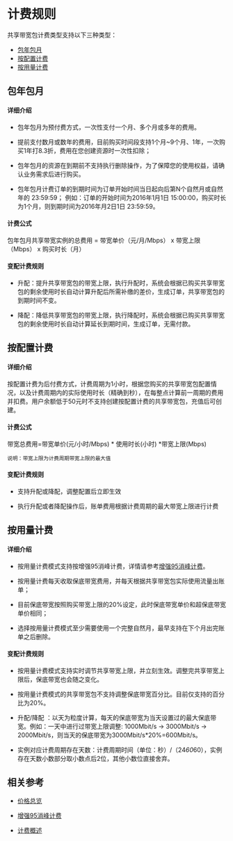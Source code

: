 # 计费规则
共享带宽包计费类型支持以下三种类型：
- [包年包月](instance-type-family#user-content-1)
- [按配置计费](instance-type-family#user-content-2)
- [按用量计费](instance-type-family#user-content-3)

## 包年包月
<div id="user-content-1"></div>

#### 详细介绍

- 包年包月为预付费方式，一次性支付一个月、多个月或多年的费用。

- 提前支付数月或数年的费用，目前购买时间段支持1个月~9个月、1年，一次购买1年打8.3折，费用在您创建资源时一次性扣除；

- 包年包月的资源在到期前不支持执行删除操作，为了保障您的使用权益，请确认业务需求后进行购买。

- 包年包月计费订单的到期时间为订单开始时间当日起向后第N个自然月或自然年的 23:59:59； 例如：订单的开始时间为2016年1月1日 15:00:00，购买时长为1个月，则到期时间为2016年月2日1日 23:59:59。



#### 计费公式

包年包月共享带宽实例的总费用 = 带宽单价（元/月/Mbps） x 带宽上限（Mbps） x 购买时长（月）


#### 变配计费规则

- 升配：提升共享带宽包的带宽上限，执行升配时，系统会根据已购买共享带宽包的剩余使用时长自动计算升配后所需补缴的差价，生成订单，共享带宽包的到期时间不变。

- 降配：降低共享带宽包的带宽上限，执行降配时，系统会根据已购买共享带宽包的剩余使用时长自动计算延长到期时间，生成订单，无需付款。

## 按配置计费
<div id="user-content-2"></div>

#### 详细介绍

按配置计费为后付费方式，计费周期为1小时，根据您购买的共享带宽包配置情况，以及计费周期内的实际使用时长（精确到秒），在每整点计算前一周期的费用并扣费。用户余额低于50元时不支持创建按配置计费的共享带宽包，充值后可创建。



#### 计费公式

带宽总费用=带宽单价(元/小时/Mbps) * 使用时长(小时) *带宽上限(Mbps)
```
说明：带宽上限为计费周期带宽上限的最大值
```

#### 变配计费规则

- 支持升配或降配，调整配置后立即生效

- 执行升配或者降配操作后，账单费用根据计费周期的最大带宽上限进行计费


## 按用量计费
<div id="user-content-3"></div>

#### 详细介绍

- 按用量计费模式支持按增强95消峰计费，详情请参考[增强95消峰计费]()。

- 按用量计费每天收取保底带宽费用，并每天根据共享带宽包实际使用流量出账单；

- 目前保底带宽按照购买带宽上限的20%设定，此时保底带宽单价和超保底带宽单价相同；

- 选择按用量计费模式至少需要使用一个完整自然月，最早支持在下个月出完账单之后删除。



#### 变配计费规则

- 按用量计费模式支持实时调节共享带宽上限，并立刻生效。调整完共享带宽上限后，保底带宽也会随之变化。

- 按用量计费模式的共享带宽包不支持调整保底带宽百分比。目前仅支持的百分比为20%。

- 升配/降配 ：以天为粒度计算，每天的保底带宽为当天设置过的最大保底带宽。例如：一天中进行过带宽上限调整: 1000Mbit/s -> 3000Mbit/s -> 2000Mbit/s，则当天的保底带宽为3000Mbit/s*20%=600Mbit/s。

- 实例对应计费周期存在天数：计费周期时间（单位：秒）/（24*60*60），实例存在天数小数部分取小数点后2位，其他小数位直接舍弃。

## 相关参考

- [价格总览](Price-Overview.md)

- [增强95消峰计费](Top5-Eliminate.md)

- [计费概述](Billed-Overview.md)


